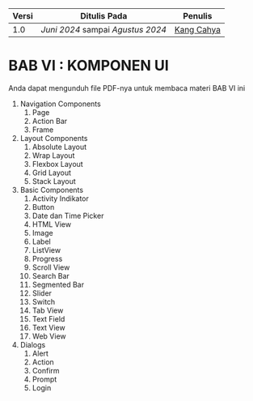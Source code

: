 | Versi | Ditulis Pada | Penulis |
|-------|----|-----|
| 1.0 | *Juni 2024* sampai *Agustus 2024* | [Kang Cahya](https://github.com/dyazincahya) |

# BAB VI : KOMPONEN UI

Anda dapat mengunduh file PDF-nya untuk membaca materi BAB VI ini

   1. Navigation Components
      1. Page
      1. Action Bar
      1. Frame
   1. Layout Components
      1. Absolute Layout
      1. Wrap Layout
      1. Flexbox Layout
      1. Grid Layout
      1. Stack Layout
   1. Basic Components
      1. Activity Indikator
      1. Button
      1. Date dan Time Picker
      1. HTML View
      1. Image
      1. Label
      1. ListView
      1. Progress
      1. Scroll View
      1. Search Bar
      1. Segmented Bar
      1. Slider
      1. Switch
      1. Tab View
      1. Text Field
      1. Text View
      1. Web View
   1. Dialogs
      1. Alert
      1. Action
      1. Confirm
      1. Prompt
      1. Login
